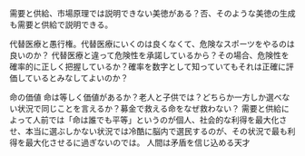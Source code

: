 需要と供給、市場原理では説明できない美徳がある？否、そのような美徳の生成も需要と供給で説明できる。

代替医療と愚行権。代替医療にいくのは良くなくて、危険なスポーツをやるのは良いのか？
代替医療と違って危険性を承諾しているから？その場合、危険性を確率的に正しく把握しているか？確率を数字として知っていてもそれは正確に評価しているとみなしてよいのか？

命の価値
命は等しく価値があるか？老人と子供では？どちらか一方しか選べない状況で同じことを言えるか？募金で救える命をなぜ救わない？
需要と供給によって人前では「命は誰でも平等」というのが個人、社会的な利得を最大化させ、本当に選ぶしかない状況では冷酷に脳内で選民するのが、その状況で最も利得を最大化させるに過ぎないのでは。
人間は矛盾を信じ込める天才
